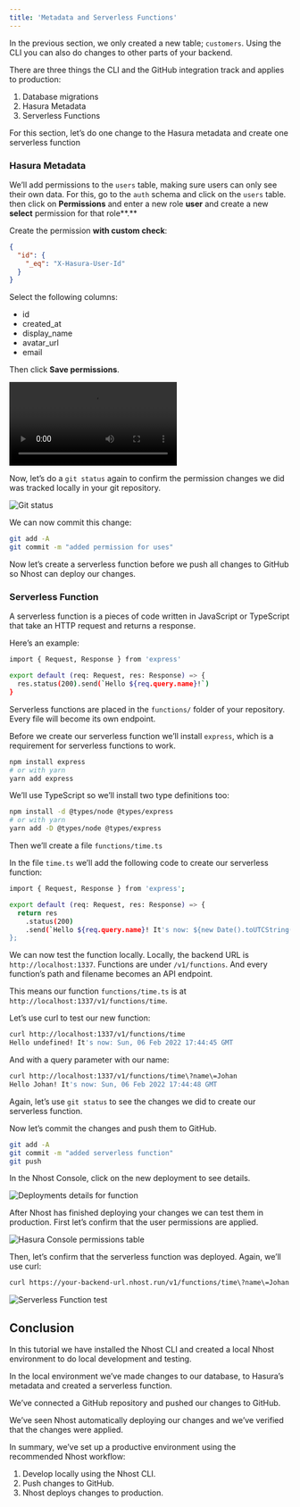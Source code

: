 ```yaml
---
title: 'Metadata and Serverless Functions'
---
```


In the previous section, we only created a new table; `customers`. Using the CLI you can also do changes to other parts of your backend.

There are three things the CLI and the GitHub integration track and applies to production:

1. Database migrations
2. Hasura Metadata
3. Serverless Functions

For this section, let’s do one change to the Hasura metadata and create one serverless function

### Hasura Metadata

We’ll add permissions to the `users` table, making sure users can only see their own data. For this, go to the `auth` schema and click on the `users` table. then click on **Permissions** and enter a new role **user** and create a new **select** permission for that role**.**

Create the permission **with custom check**:

```json
{
  "id": {
    "_eq": "X-Hasura-User-Id"
  }
}
```

Select the following columns:

- id
- created_at
- display_name
- avatar_url
- email

Then click **Save permissions**.

<Video src="/videos/cli-workflow/hasura-user-permissions.mp4">
</Video>

Now, let’s do a `git status` again to confirm the permission changes we did was tracked locally in your git repository.

![Git status](/img/cli-workflow/git-status.png)

We can now commit this change:

```bash
git add -A
git commit -m "added permission for uses"
```

Now let’s create a serverless function before we push all changes to GitHub so Nhost can deploy our changes.

### Serverless Function

A serverless function is a pieces of code written in JavaScript or TypeScript that take an HTTP request and returns a response.

Here’s an example:

```bash
import { Request, Response } from 'express'

export default (req: Request, res: Response) => {
  res.status(200).send(`Hello ${req.query.name}!`)
}
```

Serverless functions are placed in the `functions/` folder of your repository. Every file will become its own endpoint.

Before we create our serverless function we’ll install `express`, which is a requirement for serverless functions to work.

```bash
npm install express
# or with yarn
yarn add express
```

We’ll use TypeScript so we’ll install two type definitions too:

```bash
npm install -d @types/node @types/express
# or with yarn
yarn add -D @types/node @types/express
```

Then we’ll create a file `functions/time.ts`

In the file `time.ts` we’ll add the following code to create our serverless function:

```bash
import { Request, Response } from 'express';

export default (req: Request, res: Response) => {
  return res
    .status(200)
    .send(`Hello ${req.query.name}! It's now: ${new Date().toUTCString()}`);
};
```

We can now test the function locally. Locally, the backend URL is `http://localhost:1337`. Functions are under `/v1/functions`. And every function’s path and filename becomes an API endpoint.

This means our function `functions/time.ts` is at `http://localhost:1337/v1/functions/time`.

Let’s use curl to test our new function:

```bash
curl http://localhost:1337/v1/functions/time
Hello undefined! It's now: Sun, 06 Feb 2022 17:44:45 GMT
```

And with a query parameter with our name:

```bash
curl http://localhost:1337/v1/functions/time\?name\=Johan
Hello Johan! It's now: Sun, 06 Feb 2022 17:44:48 GMT
```

Again, let’s use `git status` to see the changes we did to create our serverless function.

Now let’s commit the changes and push them to GitHub.

```bash
git add -A
git commit -m "added serverless function"
git push
```

In the Nhost Console, click on the new deployment to see details.

![Deployments details for function](/img/cli-workflow/details-for-function.png)

After Nhost has finished deploying your changes we can test them in production. First let’s confirm that the user permissions are applied.

![Hasura Console permissions table](/img/cli-workflow/hasura-permissions-table.png)

Then, let’s confirm that the serverless function was deployed. Again, we’ll use curl:

```bash
curl https://your-backend-url.nhost.run/v1/functions/time\?name\=Johan
```

![Serverless Function test](/img/cli-workflow/function-test.png)

## Conclusion

In this tutorial we have installed the Nhost CLI and created a local Nhost environment to do local development and testing.

In the local environment we’ve made changes to our database, to Hasura’s metadata and created a serverless function.

We’ve connected a GitHub repository and pushed our changes to GitHub.

We’ve seen Nhost automatically deploying our changes and we’ve verified that the changes were applied.

In summary, we’ve set up a productive environment using the recommended Nhost workflow:

1. Develop locally using the Nhost CLI.
2. Push changes to GitHub.
3. Nhost deploys changes to production.
